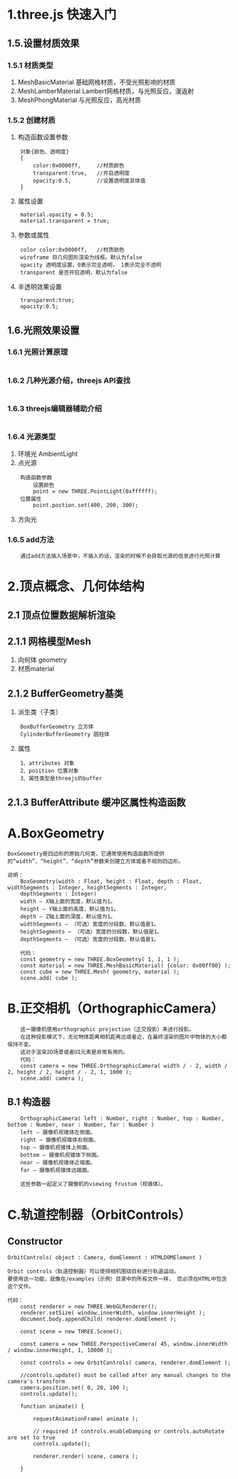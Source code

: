 # 1.three.js 快速入门
## 1.5.设置材质效果
### 1.5.1 材质类型
1.  MeshBasicMaterial 基础网格材质，不受光照影响的材质
2.  MeshLamberMaterial Lambert网格材质，与光照反应，漫返射
3.  MeshPhongMaterial 与光照反应，高光材质
### 1.5.2 创建材质
1.  构造函数设置参数
```
    对象{颜色、透明度}
    {
        color:0x0000ff,     //材质颜色
        transparent:true,   //开启透明度
        opacity:0.5,        //设置透明度具体值
    }
```
2.  属性设置
```
    material.opacity = 0.5;
    material.transparent = true;
```
3.  参数或属性
```
    color color:0x0000ff,   //材质颜色
    wireframe 将几何图形渲染为线框。默认为false
    opacity 透明度设置，0表示完全透明， 1表示完全不透明
    transparent 是否开启透明，默认为false
```
4.  半透明效果设置
```
    transparent:true;
    opacity:0.5;
```
## 1.6.光照效果设置
### 1.6.1 光照计算原理
```

```
### 1.6.2 几种光源介绍，threejs API查找
```

```
### 1.6.3 threejs编辑器辅助介绍
```

```
### 1.6.4 光源类型
1.  环境光 AmbientLight
2.  点光源
```
    构造函数参数 
        设置颜色
        point = new THREE.PointLight(0xffffff);
    位置属性
        point.postion.set(400, 200, 300);
```
3.  方向光

### 1.6.5 add方法
```
    通过add方法插入场景中，不插入的话，渲染的时候不会获取光源的信息进行光照计算
```

# 2.顶点概念、几何体结构
## 2.1 顶点位置数据解析渲染
## 2.1.1 网格模型Mesh
1.  向何体 geometry 
2.  材质material
## 2.1.2 BufferGeometry基类
1.  派生类（子类）
```
    BoxBufferGeometry 立方体
    CylinderBufferGeometry 圆柱体
```
2.  属性
```
    1、attributes 对象
    2、position 位置对象 
    3、属性类型是threejs的buffer
```
## 2.1.3 BufferAttribute 缓冲区属性构造函数







# A.BoxGeometry
```
BoxGeometry是四边形的原始几何类，它通常使用构造函数所提供的“width”、“height”、“depth”参数来创建立方体或者不规则四边形。
```
```
说明：
    BoxGeometry(width : Float, height : Float, depth : Float, widthSegments : Integer, heightSegments : Integer,
    depthSegments : Integer)
    width — X轴上面的宽度，默认值为1。
    height — Y轴上面的高度，默认值为1。
    depth — Z轴上面的深度，默认值为1。
    widthSegments — （可选）宽度的分段数，默认值是1。
    heightSegments — （可选）宽度的分段数，默认值是1。
    depthSegments — （可选）宽度的分段数，默认值是1。
```
```
    代码：
    const geometry = new THREE.BoxGeometry( 1, 1, 1 );
    const material = new THREE.MeshBasicMaterial( {color: 0x00ff00} );
    const cube = new THREE.Mesh( geometry, material );
    scene.add( cube );
```
# B.正交相机（OrthographicCamera）
```
    这一摄像机使用orthographic projection（正交投影）来进行投影。
    在这种投影模式下，无论物体距离相机距离远或者近，在最终渲染的图片中物体的大小都保持不变。
    这对于渲染2D场景或者UI元素是非常有用的。
    代码：
    const camera = new THREE.OrthographicCamera( width / - 2, width / 2, height / 2, height / - 2, 1, 1000 );
    scene.add( camera );
```
## B.1 构造器
```
    OrthographicCamera( left : Number, right : Number, top : Number, bottom : Number, near : Number, far : Number )
    left — 摄像机视锥体左侧面。
    right — 摄像机视锥体右侧面。
    top — 摄像机视锥体上侧面。
    bottom — 摄像机视锥体下侧面。
    near — 摄像机视锥体近端面。
    far — 摄像机视锥体远端面。

    这些参数一起定义了摄像机的viewing frustum（视锥体）。
```
# C.轨道控制器（OrbitControls）

## Constructor
```
OrbitControls( object : Camera, domElement : HTMLDOMElement )
```

```
Orbit controls（轨道控制器）可以使得相机围绕目标进行轨道运动。
要使用这一功能，就像在/examples（示例）目录中的所有文件一样， 您必须在HTML中包含这个文件。
```

```
代码：
    const renderer = new THREE.WebGLRenderer();
    renderer.setSize( window.innerWidth, window.innerHeight );
    document.body.appendChild( renderer.domElement );

    const scene = new THREE.Scene();

    const camera = new THREE.PerspectiveCamera( 45, window.innerWidth / window.innerHeight, 1, 10000 );

    const controls = new OrbitControls( camera, renderer.domElement );

    //controls.update() must be called after any manual changes to the camera's transform
    camera.position.set( 0, 20, 100 );
    controls.update();

    function animate() {

        requestAnimationFrame( animate );

        // required if controls.enableDamping or controls.autoRotate are set to true
        controls.update();

        renderer.render( scene, camera );

    }
```